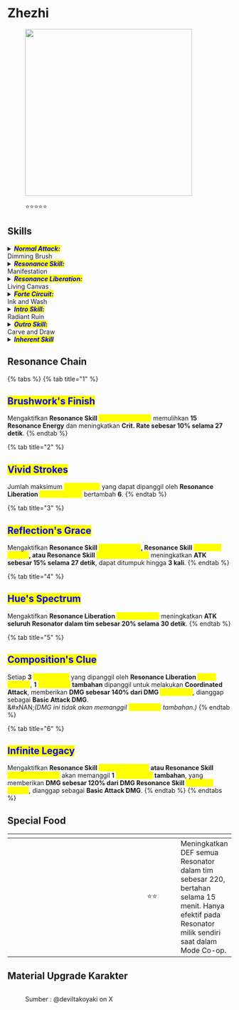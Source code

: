 # Zhezhi

<figure><img src="https://wuthering.wiki/img/rolecard_1105.png" alt="" width="375"><figcaption><p><span data-gb-custom-inline data-tag="emoji" data-code="2b50">⭐</span><span data-gb-custom-inline data-tag="emoji" data-code="2b50">⭐</span><span data-gb-custom-inline data-tag="emoji" data-code="2b50">⭐</span><span data-gb-custom-inline data-tag="emoji" data-code="2b50">⭐</span><span data-gb-custom-inline data-tag="emoji" data-code="2b50">⭐</span></p></figcaption></figure>

## Skills

<details>

<summary><em><mark style="color:blue;"><strong>Normal Attack:</strong></mark></em><br>Dimming Brush</summary>

<mark style="color:blue;">**Basic Attack**</mark>\
Melakukan hingga **3 serangan berturut-turut**, memberikan <img src="https://wuthering.wiki/img/element_1.png" alt="" data-size="line"> **Glacio DMG**.

<mark style="color:blue;">**Heavy Attack**</mark>\
Mengonsumsi **STA** untuk menyerang target, memberikan <img src="https://wuthering.wiki/img/element_1.png" alt="" data-size="line"> **Glacio DMG**.\
&#xNAN;_(Heavy Attack tidak mereset siklus Basic Attack.)_

<mark style="color:blue;">**Mid-air Attack**</mark>\
Mengonsumsi **STA** untuk melakukan hingga **2 serangan berturut-turut di udara**, memberikan <img src="https://wuthering.wiki/img/element_1.png" alt="" data-size="line"> **Glacio DMG**.

<mark style="color:blue;">**Dodge Counter**</mark>\
Gunakan **Basic Attack** setelah berhasil menghindar untuk menyerang target, memberikan <img src="https://wuthering.wiki/img/element_1.png" alt="" data-size="line"> **Glacio DMG**.

</details>

<details>

<summary><em><mark style="color:blue;"><strong>Resonance Skill:</strong></mark></em><br>Manifestation</summary>

Menyerang target, memberikan <img src="https://wuthering.wiki/img/element_1.png" alt="" data-size="line"> **Glacio DMG**. Jika _<mark style="color:yellow;">**Afflatus**</mark>_**&#x20;tidak kurang dari 60**, konsumsi **60&#x20;**_<mark style="color:yellow;">**Afflatus**</mark>_ untuk memanggil <mark style="color:yellow;">**Phantasmic Imprint - Left**</mark> dan <mark style="color:yellow;">**Phantasmic Imprint - Right**</mark>.

* **Tekan tombol di darat** untuk memanggil <mark style="color:yellow;">**Phantasmic Imprints**</mark>**&#x20;di darat**.
* **Tahan tombol di darat** atau **tekan tombol di udara** untuk memanggil <mark style="color:yellow;">**Phantasmic Imprints**</mark>**&#x20;di udara**.

</details>

<details>

<summary><em><mark style="color:blue;"><strong>Resonance Liberation:</strong></mark></em><br>Living Canvas</summary>

Memanggil <mark style="color:yellow;">**Inklit Spirits**</mark> untuk membantu dalam pertempuran. Dapat digunakan saat di udara.

<mark style="color:blue;">**Inklit Spirit**</mark>\
Ketika Resonator aktif memberikan **DMG**, akan muncul <mark style="color:yellow;">**Inklit Spirit**</mark> untuk melakukan **Coordinated Attack**, memberikan <img src="https://wuthering.wiki/img/element_1.png" alt="" data-size="line"> **Glacio DMG** yang dianggap sebagai **Basic Attack DMG**.

* **Selama 3 detik setelah memberikan DMG**, **1&#x20;**<mark style="color:yellow;">**Inklit Spirit**</mark>**&#x20;akan dipanggil setiap detik**. Efek ini dapat dipicu **sekali per detik**.
* **DMG yang diberikan oleh&#x20;**<mark style="color:yellow;">**Inklit Spirit**</mark>**&#x20;tidak akan memicu pemanggilan tambahan**.
* Maksimal **1&#x20;**<mark style="color:yellow;">**Inklit Spirit**</mark>**&#x20;dapat dipanggil setiap detik**, dengan total **21&#x20;**<mark style="color:yellow;">**Inklit Spirits**</mark>.
* Efek ini berlangsung selama **30 detik** atau hingga jumlah maksimum <mark style="color:yellow;">**Inklit Spirits**</mark> tercapai.

</details>

<details>

<summary><em><mark style="color:blue;"><strong>Forte Circuit:</strong></mark></em><br>Ink and Wash</summary>

<mark style="color:blue;">**Phantasmic Imprint**</mark>\
Zhezhi dapat memanggil <mark style="color:yellow;">**Phantasmic Imprints**</mark> dengan mengonsumsi _<mark style="color:yellow;">**Afflatus**</mark>_ saat menggunakan **Resonance Skill Manifestation** atau **Heavy Attack&#x20;**<mark style="color:yellow;">**Conjuration**</mark>.

* Maksimal **1 dari setiap jenis&#x20;**<mark style="color:yellow;">**Phantasmic Imprint**</mark> (<mark style="color:yellow;">**Left**</mark>**,&#x20;**<mark style="color:yellow;">**Middle**</mark>**,&#x20;**<mark style="color:yellow;">**Right**</mark>) dapat ada secara bersamaan, masing-masing bertahan selama **15 detik**.

<mark style="color:blue;">**Heavy Attack - Conjuration**</mark>\
Mengonsumsi **STA** untuk menyerang dengan **5 cara berbeda**, memberikan <img src="https://wuthering.wiki/img/element_1.png" alt="" data-size="line"> **Glacio DMG**:

* **Tahan tombol Normal Attack** setelah **Basic Attack tahap 3**.
* **Tekan tombol Normal Attack** setelah menggunakan **Resonance Skill&#x20;**<mark style="color:yellow;">**Manifestation**</mark>.
* **Tahan tombol Normal Attack** setelah menggunakan **Resonance Skill&#x20;**<mark style="color:yellow;">**Stroke of Genius**</mark>**&#x20;atau Resonance Skill&#x20;**<mark style="color:yellow;">**Creation's Zenith**</mark>.
* **Tahan tombol Normal Attack saat di udara**.
* **Tahan tombol Normal Attack setelah Dodge yang berhasil**.\
  Jika **Zhezhi memiliki minimal 30&#x20;**_<mark style="color:yellow;">**Afflatus**</mark>_, konsumsi **30&#x20;**_<mark style="color:yellow;">**Afflatus**</mark>_ untuk memanggil <mark style="color:yellow;">**Phantasmic Imprint - Middle**</mark>.

<mark style="color:blue;">**Resonance Skill - Stroke of Genius**</mark>\
Jika <mark style="color:yellow;">**Phantasmic Imprint**</mark> berada di dekatnya, **Resonance Skill digantikan oleh** <mark style="color:yellow;">**Stroke of Genius**</mark>, yang bisa digunakan saat di udara.\
Saat digunakan, Zhezhi akan:

* **Berpindah ke lokasi&#x20;**<mark style="color:yellow;">**Phantasmic Imprint**</mark>, menghilangkannya, dan memanggil <mark style="color:yellow;">**Ivory Herald**</mark> untuk menyerang target, memberikan <img src="https://wuthering.wiki/img/element_1.png" alt="" data-size="line"> **Glacio DMG** yang dianggap sebagai **Basic Attack DMG**.
* **Meregenerasi percobaan Dodge di udara** jika <mark style="color:yellow;">**Phantasmic Imprint**</mark>**&#x20;berada di udara**.
* **Mendapatkan 1 stack&#x20;**_<mark style="color:yellow;">**Painter’s Delight**</mark>_, bertahan **8 detik**, dapat ditumpuk hingga **2 kali**.

<mark style="color:blue;">**Resonance Skill - Creation's Zenith**</mark>\
Jika <mark style="color:yellow;">**Phantasmic Imprint**</mark> berada di dekatnya dan _<mark style="color:yellow;">**Painter's Delight**</mark>_**&#x20;mencapai 2 stack**, <mark style="color:yellow;">**Stroke of Genius**</mark>**&#x20;digantikan oleh&#x20;**<mark style="color:yellow;">**Creation’s Zenith**</mark>, yang bisa digunakan saat di udara.\
Saat digunakan, Zhezhi akan:

* **Kehilangan semua stack&#x20;**<mark style="color:yellow;">**Painter’s Delight**</mark>.
* **Berpindah ke lokasi&#x20;**<mark style="color:yellow;">**Phantasmic Imprint**</mark>, menghilangkannya, dan memanggil <mark style="color:yellow;">**Ivory Herald**</mark> untuk menyerang target, memberikan <img src="https://wuthering.wiki/img/element_1.png" alt="" data-size="line"> **Glacio DMG yang lebih besar**, serta **meningkatkan Basic Attack DMG Bonus sebesar 18% selama 27 detik**.
* **Meregenerasi percobaan Dodge di udara** jika <mark style="color:yellow;">**Phantasmic Imprint**</mark>**&#x20;berada di udara**.

<mark style="color:blue;">**Afflatus**</mark>

* Zhezhi dapat menyimpan hingga **90&#x20;**_<mark style="color:yellow;">**Afflatus**</mark>_.
* **Normal Attack** memberikan _<mark style="color:yellow;">**Afflatus**</mark>_**&#x20;saat mengenai target**.
* Menggunakan **Intro Skill** juga memberikan _<mark style="color:yellow;">**Afflatus**</mark>_.

</details>

<details>

<summary><em><mark style="color:blue;"><strong>Intro Skill:</strong></mark></em><br>Radiant Ruin</summary>

Menyerang target, memberikan <img src="https://wuthering.wiki/img/element_1.png" alt="" data-size="line"> **Glacio DMG**.

</details>

<details>

<summary><em><mark style="color:blue;"><strong>Outro Skill:</strong></mark></em><br>Carve and Draw</summary>

Resonator yang masuk mendapatkan **Amplifikasi** <img src="https://wuthering.wiki/img/element_1.png" alt="" data-size="line"> **Glacio DMG sebesar 20%** dan **Amplifikasi Resonance Skill DMG sebesar 25% selama 14 detik** atau hingga mereka diganti.

</details>

<details>

<summary><em><mark style="color:blue;"><strong>Inherent Skill</strong></mark></em></summary>

#### <mark style="color:blue;">**Calligrapher's Touch**</mark>

Saat menggunakan **Resonance Skill&#x20;**<mark style="color:yellow;">**Stroke of Genius**</mark>**&#x20;atau Resonance Skill&#x20;**<mark style="color:yellow;">**Creation’s Zenith**</mark>, **ATK meningkat sebesar 6% selama 27 detik**, dapat ditumpuk hingga **3 kali**.

#### <mark style="color:blue;">**Flourish**</mark>

Setelah **Outro Skill digunakan**, **memulihkan 15 Resonance Energy untuk Resonator yang masuk**.

</details>

## Resonance Chain

{% tabs %}
{% tab title="1" %}
## <mark style="color:blue;">**Brushwork's Finish**</mark>

Mengaktifkan **Resonance Skill&#x20;**<mark style="color:yellow;">**Creation's Zenith**</mark> memulihkan **15 Resonance Energy** dan meningkatkan **Crit. Rate sebesar 10% selama 27 detik**.
{% endtab %}

{% tab title="2" %}
## <mark style="color:blue;">**Vivid Strokes**</mark>

Jumlah maksimum <mark style="color:yellow;">**Inklit Spirits**</mark> yang dapat dipanggil oleh **Resonance Liberation&#x20;**<mark style="color:yellow;">**Living Canvas**</mark> bertambah **6**.
{% endtab %}

{% tab title="3" %}
## <mark style="color:blue;">**Reflection's Grace**</mark>

Mengaktifkan **Resonance Skill&#x20;**<mark style="color:yellow;">**Manifestation**</mark>**, Resonance Skill&#x20;**<mark style="color:yellow;">**Stroke of Genius**</mark>**, atau Resonance Skill&#x20;**<mark style="color:yellow;">**Creation's Zenith**</mark> meningkatkan **ATK sebesar 15% selama 27 detik**, dapat ditumpuk hingga **3 kali**.
{% endtab %}

{% tab title="4" %}
## <mark style="color:blue;">**Hue's Spectrum**</mark>

Mengaktifkan **Resonance Liberation&#x20;**<mark style="color:yellow;">**Living Canvas**</mark> meningkatkan **ATK seluruh Resonator dalam tim sebesar 20% selama 30 detik**.
{% endtab %}

{% tab title="5" %}
## <mark style="color:blue;">**Composition's Clue**</mark>

Setiap **3&#x20;**<mark style="color:yellow;">**Inklit Spirits**</mark> yang dipanggil oleh **Resonance Liberation&#x20;**<mark style="color:yellow;">**Living Canvas**</mark>, **1&#x20;**<mark style="color:yellow;">**Inklit Spirit**</mark>**&#x20;tambahan** dipanggil untuk melakukan **Coordinated Attack**, memberikan **DMG sebesar 140% dari DMG&#x20;**<mark style="color:yellow;">**Inklit Spirit**</mark>, dianggap sebagai **Basic Attack DMG**.\
&#xNAN;_(DMG ini tidak akan memanggil <mark style="color:yellow;">**Inklit Spiri**</mark><mark style="color:yellow;">t</mark> tambahan.)_
{% endtab %}

{% tab title="6" %}
## <mark style="color:blue;">**Infinite Legacy**</mark>

Mengaktifkan **Resonance Skill&#x20;**<mark style="color:yellow;">**Stroke of Genius**</mark>**&#x20;atau Resonance Skill&#x20;**<mark style="color:yellow;">**Creation's Zenith**</mark> akan memanggil **1&#x20;**<mark style="color:yellow;">**Ivory Herald**</mark>**&#x20;tambahan**, yang memberikan **DMG sebesar 120% dari DMG Resonance Skill&#x20;**<mark style="color:yellow;">**Stroke of Genius**</mark>, dianggap sebagai **Basic Attack DMG**.
{% endtab %}
{% endtabs %}

## Special Food

<table data-header-hidden><thead><tr><th width="267"></th><th width="100" align="center"></th><th></th></tr></thead><tbody><tr><td><img src="https://wuthering.wiki/img/item_80001001.png" alt=""></td><td align="center"><span data-gb-custom-inline data-tag="emoji" data-code="2b50">⭐</span><span data-gb-custom-inline data-tag="emoji" data-code="2b50">⭐</span></td><td>Meningkatkan DEF semua Resonator dalam tim sebesar 220, bertahan selama 15 menit. Hanya efektif pada Resonator milik sendiri saat dalam Mode Co-op.</td></tr></tbody></table>

## Material Upgrade Karakter

<figure><img src="https://i.postimg.cc/J0Dk9M6G/Zhezhi.png" alt=""><figcaption><p>Sumber :  @deviltakoyaki on X</p></figcaption></figure>


